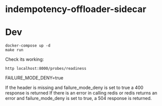 # indempotency-offloader-sidecar


# Dev

```
docker-compose up -d
make run
```

Check its working:

```
http localhost:8000/probes/readiness
```


FAILURE_MODE_DENY=true 

If the header is missing and failure_mode_deny is set to true a 400 response is returned
If there is an error in calling redis or redis returns an error and failure_mode_deny is set to true, a 504 response is returned.
